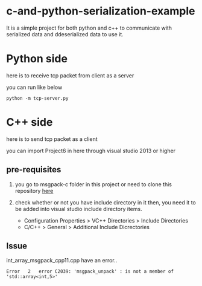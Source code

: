 # c-and-python-serialization-example
It is a simple project for both python and c++ to communicate with serialized data and ddeserialized data to use it.

# Python side
here is to receive tcp packet from client as a server

you can run like below

```
python -m tcp-server.py
``` 

# C++ side
here is to send tcp packet as a client

you can import Project6 in here through visual studio 2013 or higher

## pre-requisites
1. you go to msgpack-c folder in this project or need to clone this repository [here](https://github.com/msgpack/msgpack-c)
  
2. check whether or not you have include directory in it then, you need it to be added into visual studio include directory items.
    * Configuration Properties > VC++ Directories > Include Directories
    * C/C++ > General > Additional Include Dicrectories


## Issue
int_array_msgpack_cpp11.cpp  have an error.. 
```
Error	2	error C2039: 'msgpack_unpack' : is not a member of 'std::array<int,5>'	
```